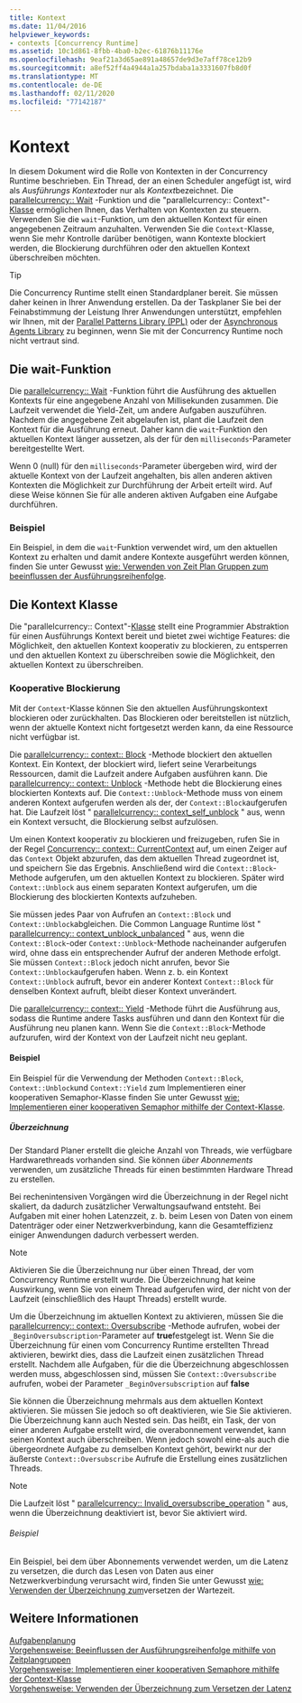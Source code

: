 ```yaml
---
title: Kontext
ms.date: 11/04/2016
helpviewer_keywords:
- contexts [Concurrency Runtime]
ms.assetid: 10c1d861-8fbb-4ba0-b2ec-61876b11176e
ms.openlocfilehash: 9eaf21a3d65ae891a48657de9d3e7aff78ce12b9
ms.sourcegitcommit: a8ef52ff4a4944a1a257bdaba1a3331607fb8d0f
ms.translationtype: MT
ms.contentlocale: de-DE
ms.lasthandoff: 02/11/2020
ms.locfileid: "77142187"
---
```

# <a name="contexts"></a>Kontext

In diesem Dokument wird die Rolle von Kontexten in der Concurrency Runtime beschrieben. Ein Thread, der an einen Scheduler angefügt ist, wird als *Ausführungs Kontext*oder nur als *Kontext*bezeichnet. Die [parallelcurrency:: Wait](reference/concurrency-namespace-functions.md#wait) -Funktion und die "parallelcurrency:: Context"-[Klasse](../../parallel/concrt/reference/context-class.md) ermöglichen Ihnen, das Verhalten von Kontexten zu steuern. Verwenden Sie die `wait`-Funktion, um den aktuellen Kontext für einen angegebenen Zeitraum anzuhalten. Verwenden Sie die `Context`-Klasse, wenn Sie mehr Kontrolle darüber benötigen, wann Kontexte blockiert werden, die Blockierung durchführen oder den aktuellen Kontext überschreiben möchten.

> [!TIP]
> Die Concurrency Runtime stellt einen Standardplaner bereit. Sie müssen daher keinen in Ihrer Anwendung erstellen. Da der Taskplaner Sie bei der Feinabstimmung der Leistung Ihrer Anwendungen unterstützt, empfehlen wir Ihnen, mit der [Parallel Patterns Library (PPL)](../../parallel/concrt/parallel-patterns-library-ppl.md) oder der [Asynchronous Agents Library](../../parallel/concrt/asynchronous-agents-library.md) zu beginnen, wenn Sie mit der Concurrency Runtime noch nicht vertraut sind.

## <a name="the-wait-function"></a>Die wait-Funktion

Die [parallelcurrency:: Wait](reference/concurrency-namespace-functions.md#wait) -Funktion führt die Ausführung des aktuellen Kontexts für eine angegebene Anzahl von Millisekunden zusammen. Die Laufzeit verwendet die Yield-Zeit, um andere Aufgaben auszuführen. Nachdem die angegebene Zeit abgelaufen ist, plant die Laufzeit den Kontext für die Ausführung erneut. Daher kann die `wait`-Funktion den aktuellen Kontext länger aussetzen, als der für den `milliseconds`-Parameter bereitgestellte Wert.

Wenn 0 (null) für den `milliseconds`-Parameter übergeben wird, wird der aktuelle Kontext von der Laufzeit angehalten, bis allen anderen aktiven Kontexten die Möglichkeit zur Durchführung der Arbeit erteilt wird. Auf diese Weise können Sie für alle anderen aktiven Aufgaben eine Aufgabe durchführen.

### <a name="example"></a>Beispiel

Ein Beispiel, in dem die `wait`-Funktion verwendet wird, um den aktuellen Kontext zu erhalten und damit andere Kontexte ausgeführt werden können, finden Sie unter Gewusst [wie: Verwenden von Zeit Plan Gruppen zum beeinflussen der Ausführungsreihenfolge](../../parallel/concrt/how-to-use-schedule-groups-to-influence-order-of-execution.md).

## <a name="the-context-class"></a>Die Kontext Klasse

Die "parallelcurrency:: Context"-[Klasse](../../parallel/concrt/reference/context-class.md) stellt eine Programmier Abstraktion für einen Ausführungs Kontext bereit und bietet zwei wichtige Features: die Möglichkeit, den aktuellen Kontext kooperativ zu blockieren, zu entsperren und den aktuellen Kontext zu überschreiben sowie die Möglichkeit, den aktuellen Kontext zu überschreiben.

### <a name="cooperative-blocking"></a>Kooperative Blockierung

Mit der `Context`-Klasse können Sie den aktuellen Ausführungskontext blockieren oder zurückhalten. Das Blockieren oder bereitstellen ist nützlich, wenn der aktuelle Kontext nicht fortgesetzt werden kann, da eine Ressource nicht verfügbar ist.

Die [parallelcurrency:: context:: Block](reference/context-class.md#block) -Methode blockiert den aktuellen Kontext. Ein Kontext, der blockiert wird, liefert seine Verarbeitungs Ressourcen, damit die Laufzeit andere Aufgaben ausführen kann. Die [parallelcurrency:: context:: Unblock](reference/context-class.md#unblock) -Methode hebt die Blockierung eines blockierten Kontexts auf. Die `Context::Unblock`-Methode muss von einem anderen Kontext aufgerufen werden als der, der `Context::Block`aufgerufen hat. Die Laufzeit löst " [parallelcurrency:: context_self_unblock](../../parallel/concrt/reference/context-self-unblock-class.md) " aus, wenn ein Kontext versucht, die Blockierung selbst aufzulösen.

Um einen Kontext kooperativ zu blockieren und freizugeben, rufen Sie in der Regel [Concurrency:: context:: CurrentContext](reference/context-class.md#currentcontext) auf, um einen Zeiger auf das `Context` Objekt abzurufen, das dem aktuellen Thread zugeordnet ist, und speichern Sie das Ergebnis. Anschließend wird die `Context::Block`-Methode aufgerufen, um den aktuellen Kontext zu blockieren. Später wird `Context::Unblock` aus einem separaten Kontext aufgerufen, um die Blockierung des blockierten Kontexts aufzuheben.

Sie müssen jedes Paar von Aufrufen an `Context::Block` und `Context::Unblock`abgleichen. Die Common Language Runtime löst " [parallelcurrency:: context_unblock_unbalanced](../../parallel/concrt/reference/context-unblock-unbalanced-class.md) " aus, wenn die `Context::Block`-oder `Context::Unblock`-Methode nacheinander aufgerufen wird, ohne dass ein entsprechender Aufruf der anderen Methode erfolgt. Sie müssen `Context::Block` jedoch nicht anrufen, bevor Sie `Context::Unblock`aufgerufen haben. Wenn z. b. ein Kontext `Context::Unblock` aufruft, bevor ein anderer Kontext `Context::Block` für denselben Kontext aufruft, bleibt dieser Kontext unverändert.

Die [parallelcurrency:: context:: Yield](reference/context-class.md#yield) -Methode führt die Ausführung aus, sodass die Runtime andere Tasks ausführen und dann den Kontext für die Ausführung neu planen kann. Wenn Sie die `Context::Block`-Methode aufzurufen, wird der Kontext von der Laufzeit nicht neu geplant.

#### <a name="example"></a>Beispiel

Ein Beispiel für die Verwendung der Methoden `Context::Block`, `Context::Unblock`und `Context::Yield` zum Implementieren einer kooperativen Semaphor-Klasse finden Sie unter Gewusst [wie: Implementieren einer kooperativen Semaphor mithilfe der Context-Klasse](../../parallel/concrt/how-to-use-the-context-class-to-implement-a-cooperative-semaphore.md).

##### <a name="oversubscription"></a>Überzeichnung

Der Standard Planer erstellt die gleiche Anzahl von Threads, wie verfügbare Hardwarethreads vorhanden sind. Sie können *über Abonnements* verwenden, um zusätzliche Threads für einen bestimmten Hardware Thread zu erstellen.

Bei rechenintensiven Vorgängen wird die Überzeichnung in der Regel nicht skaliert, da dadurch zusätzlicher Verwaltungsaufwand entsteht. Bei Aufgaben mit einer hohen Latenzzeit, z. b. beim Lesen von Daten von einem Datenträger oder einer Netzwerkverbindung, kann die Gesamteffizienz einiger Anwendungen dadurch verbessert werden.

> [!NOTE]
> Aktivieren Sie die Überzeichnung nur über einen Thread, der vom Concurrency Runtime erstellt wurde. Die Überzeichnung hat keine Auswirkung, wenn Sie von einem Thread aufgerufen wird, der nicht von der Laufzeit (einschließlich des Haupt Threads) erstellt wurde.

Um die Überzeichnung im aktuellen Kontext zu aktivieren, müssen Sie die [parallelcurrency:: context:: Oversubscribe](reference/context-class.md#oversubscribe) -Methode aufrufen, wobei der `_BeginOversubscription`-Parameter auf **true**festgelegt ist. Wenn Sie die Überzeichnung für einen vom Concurrency Runtime erstellten Thread aktivieren, bewirkt dies, dass die Laufzeit einen zusätzlichen Thread erstellt. Nachdem alle Aufgaben, für die die Überzeichnung abgeschlossen werden muss, abgeschlossen sind, müssen Sie `Context::Oversubscribe` aufrufen, wobei der Parameter `_BeginOversubscription` auf **false**

Sie können die Überzeichnung mehrmals aus dem aktuellen Kontext aktivieren. Sie müssen Sie jedoch so oft deaktivieren, wie Sie Sie aktivieren. Die Überzeichnung kann auch Nested sein. Das heißt, ein Task, der von einer anderen Aufgabe erstellt wird, die overabonnement verwendet, kann seinen Kontext auch überschreiben. Wenn jedoch sowohl eine-als auch die übergeordnete Aufgabe zu demselben Kontext gehört, bewirkt nur der äußerste `Context::Oversubscribe` Aufrufe die Erstellung eines zusätzlichen Threads.

> [!NOTE]
> Die Laufzeit löst " [parallelcurrency:: Invalid_oversubscribe_operation](../../parallel/concrt/reference/invalid-oversubscribe-operation-class.md) " aus, wenn die Überzeichnung deaktiviert ist, bevor Sie aktiviert wird.

###### <a name="example"></a>Beispiel

Ein Beispiel, bei dem über Abonnements verwendet werden, um die Latenz zu versetzen, die durch das Lesen von Daten aus einer Netzwerkverbindung verursacht wird, finden Sie unter Gewusst [wie: Verwenden der Überzeichnung zum](../../parallel/concrt/how-to-use-oversubscription-to-offset-latency.md)versetzen der Wartezeit.

## <a name="see-also"></a>Weitere Informationen

[Aufgabenplanung](../../parallel/concrt/task-scheduler-concurrency-runtime.md)<br/>
[Vorgehensweise: Beeinflussen der Ausführungsreihenfolge mithilfe von Zeitplangruppen](../../parallel/concrt/how-to-use-schedule-groups-to-influence-order-of-execution.md)<br/>
[Vorgehensweise: Implementieren einer kooperativen Semaphore mithilfe der Context-Klasse](../../parallel/concrt/how-to-use-the-context-class-to-implement-a-cooperative-semaphore.md)<br/>
[Vorgehensweise: Verwenden der Überzeichnung zum Versetzen der Latenz](../../parallel/concrt/how-to-use-oversubscription-to-offset-latency.md)
